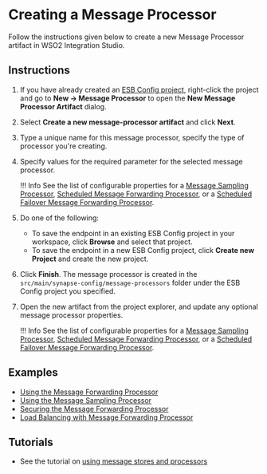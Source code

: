 # Creating a Message Processor

Follow the instructions given below to create a new Message Processor artifact in WSO2 Integration Studio.

## Instructions

1.  If you have already created an [ESB Config project](../../creating-projects/#esb-config-project), right-click the project and go to **New → Message Processor** to open the **New Message Processor Artifact** dialog.
2.  Select **Create a new message-processor artifact** and click **Next**.
3.  Type a unique name for this message processor, specify the type of processor you're creating. 
4.  Specify values for the required parameter for the selected message processor.

	!!! Info
        See the list of configurable properties for a [Message Sampling Processor](../../references/synapse-properties/message-processors/msg-sampling-processor-properties.md), [Scheduled Message Forwarding Processor](../../references/synapse-properties/message-processors/msg-sched-forwarding-processor-properties.md), or a [Scheduled Failover Message Forwarding Processor](../../references/synapse-properties/message-processors/msg-sched-failover-forwarding-processor-properties.md).

4.  Do one of the following:  
    -   To save the endpoint in an existing ESB Config project in your workspace, click **Browse** and select that project.
    -   To save the endpoint in a new ESB Config project, click **Create new Project** and create the new project.
5.  Click **Finish**. The message processor is created in the `src/main/synapse-config/message-processors` folder under the ESB Config project you specified.
6.  Open the new artifact from the project explorer, and update any optional message processor properties.

	!!! Info
        See the list of configurable properties for a [Message Sampling Processor](../../references/synapse-properties/message-processors/msg-sampling-processor-properties.md), [Scheduled Message Forwarding Processor](../../references/synapse-properties/message-processors/msg-sched-forwarding-processor-properties.md), or a [Scheduled Failover Message Forwarding Processor](../../references/synapse-properties/message-processors/msg-sched-failover-forwarding-processor-properties.md).

## Examples

<ul>
	<li>
		<a href="../../../../use-cases/examples/message_store_processor_examples/using-message-forwarding-processor">Using the Message Forwarding Processor</a>
	</li>
	<li>
		<a href="../../../../use-cases/examples/message_store_processor_examples/using-message-sampling-processor">Using the Message Sampling Processor</a>
	</li>
	<li>
		<a href="../../../../use-cases/examples/message_store_processor_examples/securing-message-processor">Securing the Message Forwarding Processor</a>
	</li>
	<li>
		<a href="../../../../use-cases/examples/message_store_processor_examples/loadbalancing-with-message-processor">Load Balancing with Message Forwarding Processor</a>
	</li>
</ul>

## Tutorials

-	See the tutorial on [using message stores and processors](../../../../use-cases/tutorials/storing-and-forwarding-messages)